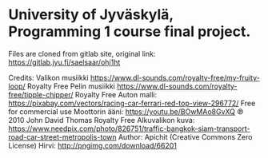 # University of Jyväskylä, Programming 1 course final project.

Files are cloned from gitlab site, original link: https://gitlab.jyu.fi/saelsaar/ohj1ht

Credits:
Valikon musiikki https://www.dl-sounds.com/royalty-free/my-fruity-loop/   Royalty Free
Pelin musiikki https://www.dl-sounds.com/royalty-free/tipple-chipper/    Royalty Free
Auton malli: https://pixabay.com/vectors/racing-car-ferrari-red-top-view-296772/ Free for commercial use
Moottorin ääni: https://youtu.be/BOwMAo8GvXQ  ℗ 2010 John David Thomas Royalty Free
Alkuvalikon kuva: https://www.needpix.com/photo/826751/traffic-bangkok-siam-transport-road-car-street-metropolis-town   Author: Apichit (Creative Commons Zero License)
Hirvi: http://pngimg.com/download/66201
